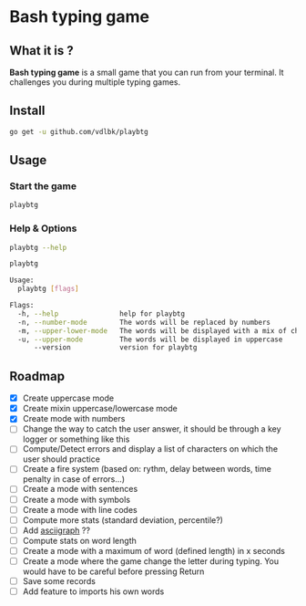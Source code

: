 # Bash typing game

## What it is ?
**Bash typing game** is a small game that you can run from your terminal. It challenges you during multiple typing games.

## Install
```bash
go get -u github.com/vdlbk/playbtg
```

## Usage 
### Start the game
```bash
playbtg
```

### Help & Options
```bash
playbtg --help

playbtg

Usage:
  playbtg [flags]

Flags:
  -h, --help               help for playbtg
  -n, --number-mode        The words will be replaced by numbers
  -m, --upper-lower-mode   The words will be displayed with a mix of character in uppercase and lowercase
  -u, --upper-mode         The words will be displayed in uppercase
      --version            version for playbtg
```

## Roadmap

* [x]  Create uppercase mode
* [x]  Create mixin uppercase/lowercase mode
* [x]  Create mode with numbers
* [ ]  Change the way to catch the user answer, it should be through a key logger or something like this
* [ ]  Compute/Detect errors and display a list of characters on which the user should practice
* [ ]  Create a fire system (based on: rythm, delay between words, time penalty in case of errors...)
* [ ]  Create a mode with sentences
* [ ]  Create a mode with symbols
* [ ]  Create a mode with line codes
* [ ]  Compute more stats (standard deviation, percentile?)
* [ ]  Add [asciigraph](github.com/guptarohit/asciigraph) ??
* [ ]  Compute stats on word length
* [ ]  Create a mode with a maximum of word (defined length) in x seconds
* [ ]  Create a mode where the game change the letter during typing. You would have to be careful before pressing Return
* [ ]  Save some records
* [ ]  Add feature to imports his own words
